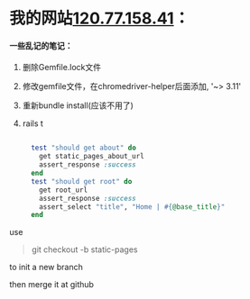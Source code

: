 # 我的网站[120.77.158.41](http://120.77.158.41)：

#### 一些乱记的笔记：

1. 删除Gemfile.lock文件

2. 修改gemfile文件，在chromedriver-helper后面添加, '~> 3.11'

3. 重新bundle install(应该不用了)

4. rails t

   ```ruby
   
     test "should get about" do
       get static_pages_about_url
       assert_response :success
     end
     test "should get root" do 
       get root_url
       assert_response :success
       assert_select "title", "Home | #{@base_title}"
     end
   ```

use 

> git checkout -b static-pages

to init a new branch

then merge it at github















